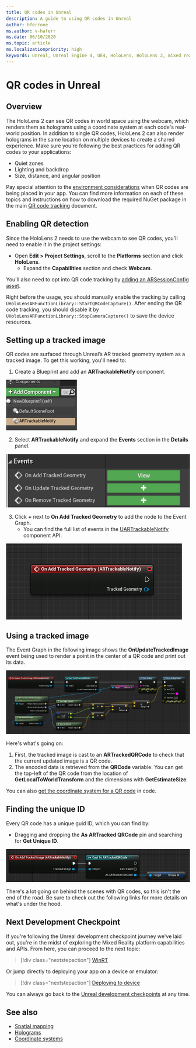 ```yaml
---
title: QR codes in Unreal
description: A guide to using QR codes in Unreal
author: hferrone
ms.author: v-haferr
ms.date: 06/10/2020
ms.topic: article
ms.localizationpriority: high
keywords: Unreal, Unreal Engine 4, UE4, HoloLens, HoloLens 2, mixed reality, development, features, documentation, guides, holograms, qr codes
---
```

# QR codes in Unreal

## Overview

The HoloLens 2 can see QR codes in world space using the webcam, which renders them as holograms using a coordinate system at each code's real-world position.  In addition to single QR codes, HoloLens 2 can also render holograms in the same location on multiple devices to create a shared experience. Make sure you're following the best practices for adding QR codes to your applications:

- Quiet zones
- Lighting and backdrop
- Size, distance, and angular position

Pay special attention to the [environment considerations](environment-considerations-for-hololens.md) when QR codes are being placed in your app. You can find more information on each of these topics and instructions on how to download the required NuGet package in the main [QR code tracking](qr-code-tracking.md) document. 

## Enabling QR detection
Since the HoloLens 2 needs to use the webcam to see QR codes, you'll need to enable it in the project settings:
- Open **Edit > Project Settings**, scroll to the **Platforms** section and click **HoloLens**.
    + Expand the **Capabilities** section and check **Webcam**.  

You'll also need to opt into QR code tracking by [adding an ARSessionConfig asset](https://docs.microsoft.com/windows/mixed-reality/unreal-uxt-ch3#adding-the-session-asset).

Right before the usage, you should manually enable the tracking by calling `UHoloLensARFunctionLibrary::StartQRCodeCapture()`. After ending the QR code tracking, you should disable it by `UHoloLensARFunctionLibrary::StopCameraCapture()` to save the device resources. 

## Setting up a tracked image

QR codes are surfaced through Unreal’s AR tracked geometry system as a tracked image. To get this working, you'll need to:
1. Create a Blueprint and add an **ARTrackableNotify** component.

![QR AR Trackable Notify](images/unreal-spatialmapping-artrackablenotify.PNG)

2. Select **ARTrackableNotify** and expand the **Events** section in the **Details** panel. 

![QR Events](images/unreal-spatialmapping-events.PNG)

3. Click **+** next to **On Add Tracked Geometry** to add the node to the Event Graph.
    - You can find the full list of events in the [UARTrackableNotify](https://docs.unrealengine.com/API/Runtime/AugmentedReality/UARTrackableNotifyComponent/index.html) component API. 

![Add node to On Add Tracked Geometry](images/unreal-qr-codes-tracked-geometry.png)

## Using a tracked image
The Event Graph in the following image shows the **OnUpdateTrackedImage** event being used to render a point in the center of a QR code and print out its data. 

![QR Render Example](images/unreal-qr-render.PNG)

Here's what's going on:
1. First, the tracked image is cast to an **ARTrackedQRCode** to check that the current updated image is a QR code.  
2. The encoded data is retrieved from the **QRCode** variable. You can get the top-left of the QR code from the location of **GetLocalToWorldTransform** and the dimensions with **GetEstimateSize**. 

You can also [get the coordinate system for a QR code](https://docs.microsoft.com/windows/mixed-reality/qr-code-tracking#getting-the-coordinate-system-for-a-qr-code) in code.

## Finding the unique ID
Every QR code has a unique guid ID, which you can find by:
- Dragging and dropping the **As ARTracked QRCode**  pin and searching for **Get Unique ID**.

![QR Guid](images/unreal-qr-guid.PNG)

There's a lot going on behind the scenes with QR codes, so this isn't the end of the road. Be sure to check out the following links for more details on what's under the hood.

## Next Development Checkpoint

If you're following the Unreal development checkpoint journey we've laid out, you're in the midst of exploring the Mixed Reality platform capabilities and APIs. From here, you can proceed to the next topic: 

> [!div class="nextstepaction"]
> [WinRT](unreal-winRT.md)

Or jump directly to deploying your app on a device or emulator:

> [!div class="nextstepaction"]
> [Deploying to device](unreal-deploying.md)

You can always go back to the [Unreal development checkpoints](unreal-development-overview.md#3-platform-capabilities-and-apis) at any time.

## See also
* [Spatial mapping](spatial-mapping.md)
* [Holograms](hologram.md)
* [Coordinate systems](coordinate-systems.md)
